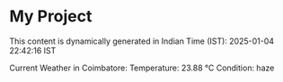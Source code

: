 # My Project

This content is dynamically generated in Indian Time (IST): 2025-01-04 22:42:16 IST


Current Weather in Coimbatore:
Temperature: 23.88 °C
Condition: haze
